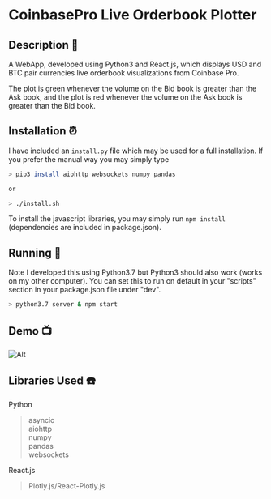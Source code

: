 # CoinbasePro Live Orderbook Plotter

## Description :pencil:
A WebApp, developed using Python3 and React.js, which displays USD and BTC pair currencies live orderbook visualizations from Coinbase Pro.

The plot is green whenever the volume on the Bid book is greater than the Ask book, and the plot is red whenever the volume on the Ask book is greater than the Bid book.

## Installation :alarm_clock:

I have included an ```install.py``` file which may be used for a full installation. If you prefer the manual way you may simply type 

```sh
> pip3 install aiohttp websockets numpy pandas

or 

> ./install.sh
```

To install the javascript libraries, you may simply run ``` npm install ``` (dependencies are included in package.json). 

## Running :battery:

Note I developed this using Python3.7 but Python3 should also work (works on my other computer). You can set this to run on default in your "scripts" section in your package.json file under "dev".

```sh
> python3.7 server & npm start
```

## Demo :tv:

![Alt](https://github.com/MoSharieff/CoinbasePlot/blob/master/pics/demo.gif)


## Libraries Used :telephone:
Python
> asyncio<br/>
> aiohttp<br/>
> numpy<br/>
> pandas <br/>
> websockets<br/>

React.js
> Plotly.js/React-Plotly.js
